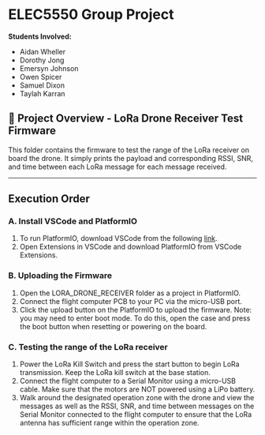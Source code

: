 # ELEC5550 Group Project

**Students Involved:**
- Aidan	Wheller
- Dorothy Jong
- Emersyn Johnson
- Owen Spicer
- Samuel Dixon
- Taylah Karran

## 📁 Project Overview - LoRa Drone Receiver Test Firmware

This folder contains the firmware to test the range of the LoRa receiver on board the drone. It simply prints the payload and corresponding RSSI, SNR, and time between each LoRa message for each message received. 

---
## Execution Order
### **A. Install VSCode and PlatformIO**
1. To run PlatformIO, download VSCode from the following [link](https://platformio.org/platformio-ide).
1. Open Extensions in VSCode and download PlatformIO from VSCode Extensions.

### **B. Uploading the Firmware**
1. Open the LORA_DRONE_RECEIVER folder as a project in PlatformIO.
1. Connect the flight computer PCB to your PC via the micro-USB port.
1. Click the upload button on the PlatformIO to upload the firmware. Note: you may need to enter boot mode. To do this, open the case and press the boot button when resetting or powering on the board.

### **C. Testing the range of the LoRa receiver**
1. Power the LoRa Kill Switch and press the start button to begin LoRa transmission. Keep the LoRa kill switch at the base station.
1. Connect the flight computer to a Serial Monitor using a micro-USB cable. Make sure that the motors are NOT powered using a LiPo battery.
1. Walk around the designated operation zone with the drone and view the messages as well as the RSSI, SNR, and time between messages on the Serial Monitor connected to the flight computer to ensure that the LoRa antenna has sufficient range within the operation zone. 

